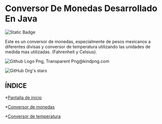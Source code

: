 # Conversor De Monedas Desarrollado En Java
<img alt="Static Badge" src="https://img.shields.io/badge/Version-1.0-brightgreen?style=Version%201.0">


Este es un conversor de monedas, especialmente de pesos mexicanos  a diferentes divisas  y conversor de temperatura utilizando las unidades de medida mas  utilizadas. (Fahrenheit y Celsius).

<img src="https://www.kindpng.com/picc/m/128-1280357_github-logo-png-transparent-png.png" alt="Github Logo Png, Transparent Png@kindpng.com">

![GitHub Org's stars](https://img.shields.io/github/stars/camilafernanda?style=social)


## ÍNDICE
*[Pantalla de inicio ](#Pantalla-de-inicio)

*[Conversor de monedas ](#Conversor-de-monedas)

*[Conversor de temperatura ](#Conversor-de-temperatura)


